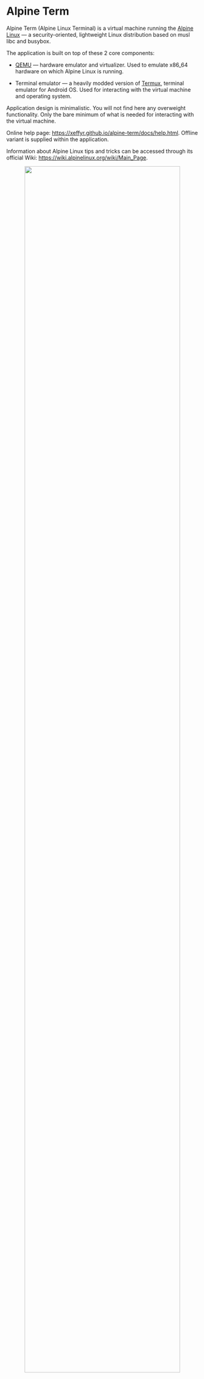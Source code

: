# Alpine Term

Alpine Term (Alpine Linux Terminal) is a virtual machine running the
[Alpine Linux](https://alpinelinux.org) — a security-oriented, lightweight
Linux distribution based on musl libc and busybox.

The application is built on top of these 2 core components:

 - [QEMU](https://qemu.org) — hardware emulator and virtualizer. Used to
   emulate x86_64 hardware on which Alpine Linux is running.

 - Terminal emulator — a heavily modded version of [Termux](https://github.com/termux),
   terminal emulator for Android OS. Used for interacting with the virtual machine and
   operating system.

Application design is minimalistic. You will not find here any overweight
functionality. Only the bare minimum of what is needed for interacting with
the virtual machine.

Online help page: https://xeffyr.github.io/alpine-term/docs/help.html. Offline
variant is supplied within the application.

Information about Alpine Linux tips and tricks can be accessed through its official
Wiki: https://wiki.alpinelinux.org/wiki/Main_Page.

<p align="center"><img src="/help-page/img/demo_anim.gif" width="90%"/></p>

## What is this app for?

This application is a general purpose as it runs a full blown Linux distribution.
Alpine Linux has more than 10000 packages in its repositories and you can compile
your own. However, the hardware emulation leads to significant performance penalty.

Here are just a few ideas for what you can use Alpine Term application:

 - Educational purposes.

 - Development environment: compile & test your programs written in C, C++, Go,
   Python, etc.

 - Experimental sandbox: here you free for executing all kinds of potentially
   dangerous stuff without being afraid of damaging your host OS.

 - Run a local web server or TOR hidden service.

 - Run x86 Linux programs on your ARM(64) device.

 - Run software which requires root without rooting your Android device.

Alpine Term is NOT a terminal emulator for Android, rooting tool or hacking toolset.

## Installation

**Disclaimer**: by installing this software, you are agreeing to use it
on your own risk. Alpine Term comes with a disk image file containing the
software developed by third-parties. [Author](https://github.com/xeffyr)
is not responsible for any damage that may affect your device or data.

Alpine Term is provided in 2 variants:

 - Standard - small, only basic utilities are pre-installed in the VM image.

   Download: [alpine-term-v13.0-standard-release.apk](https://github.com/xeffyr/alpine-term/releases/download/v13.0/alpine-term-v13.0-standard-release.apk)

 - Ultimate - large, many utilities are available out-of-box. Close to configuration what I'm actually using.

   Download: [alpine-term-v13.0-ultimate-release.apk](https://github.com/xeffyr/alpine-term/releases/download/v13.0/alpine-term-v13.0-ultimate-release.apk)

Minimal recommended properties of your Android device:

 - Android OS 7.0 or higher.
 - 2 GHz CPU.
 - 2 GB of RAM.
 - 6 GB on disk.

## Alternate OS images

This application is primarily intended to boot Alpine Linux only, but other
operating systems should work too as soon as they have drivers for VirtIO
hardware.

Following pre-built QEMU images are available:

* Arch Linux (563M): [archlinux-alpine-term-r2020.09.13.qcow2](https://github.com/xeffyr/alpine-term/releases/download/v13.0/archlinux-alpine-term-r2020.09.13.qcow2)
* Debian 10 (665M): [debian10-alpine-term-r2020.09.13.qcow2](https://github.com/xeffyr/alpine-term/releases/download/v13.0/debian10-alpine-term-r2020.09.13.qcow2)

To use one of these images, download it, rename to `hdd.qcow2` and place
exactly at this location:
```
/storage/emulated/0/Android/data/alpine.term/files/
```
Image will be added as secondary drive on cold start. You can select to boot
from it in BIOS menu.

## Credits

Alpine Term relies on the source code of the following projects:

 - [Termux](https://github.com/termux/termux-app)
 - [QEMU](https://qemu.org)
 - [Socat](http://www.dest-unreach.org/socat/)
